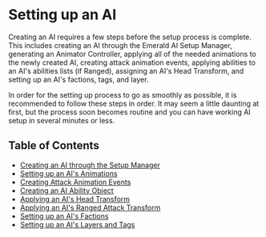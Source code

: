 # Setting up an AI
Creating an AI requires a few steps before the setup process is complete. This includes creating an AI through the Emerald AI Setup Manager, generating an Animator Controller, applying all of the needed animations to the newly created AI, creating attack animation events, applying abilities to an AI's abilities lists (if Ranged), assigning an AI's Head Transform, and setting up an AI's factions, tags, and layer. 

In order for the setting up process to go as smoothly as possible, it is recommended to follow these steps in order. It may seem a little daunting at first, but the process soon becomes routine and you can have working AI setup in several minutes or less.

## Table of Contents
* [Creating an AI through the Setup Manager]
* [Setting up an AI's Animations]
* [Creating Attack Animation Events]
* [Creating an AI Ability Object] 
* [Applying an AI's Head Transform]
* [Applying an AI's Ranged Attack Transform]
* [Setting up an AI's Factions]
* [Setting up an AI's Layers and Tags]

[Creating a New AI]: https://github.com/Black-Horizon-Studios/Emerald-AI/wiki/Creating-a-New-AI
[Creating an AI Ability Object]: https://github.com/Black-Horizon-Studios/Emerald-AI/wiki/Creating-an-AI-Ability-Object
[Creating an AI through the Setup Manager]: https://github.com/Black-Horizon-Studios/Emerald-AI/wiki/Creating-an-AI-through-the-Setup-Manager
[Setting up an AI's Animations]: https://github.com/Black-Horizon-Studios/Emerald-AI/wiki/Setting-up-an-AI's-Animations
[Creating Attack Animation Events]: https://github.com/Black-Horizon-Studios/Emerald-AI/wiki/Creating-Attack-Animation-Events
[Creating an AI through the Setup Manager]: https://github.com/Black-Horizon-Studios/Emerald-AI/wiki/Creating-an-AI-through-the-Setup-Manager
[Setting up an AI's Animations]: https://github.com/Black-Horizon-Studios/Emerald-AI/wiki/Setting-up-an-AI's-Animations
[Creating Attack Animation Events]: https://github.com/Black-Horizon-Studios/Emerald-AI/wiki/Creating-Attack-Animation-Events
[Applying an AI's Head Transform]:https://github.com/Black-Horizon-Studios/Emerald-AI/wiki/Applying-an-AI's-Head-Transform
[Setting up an AI's Factions]: https://github.com/Black-Horizon-Studios/Emerald-AI/wiki/Using-Factions-and-Faction-Manager
[Setting up an AI's Layers and Tags]: https://github.com/Black-Horizon-Studios/Emerald-AI/wiki/Setting-up-an-AI's-Layers-and-Tags
[Applying an AI's Ranged Attack Transform]: https://github.com/Black-Horizon-Studios/Emerald-AI/wiki/Applying-an-AI's-Ranged-Attack-Transform